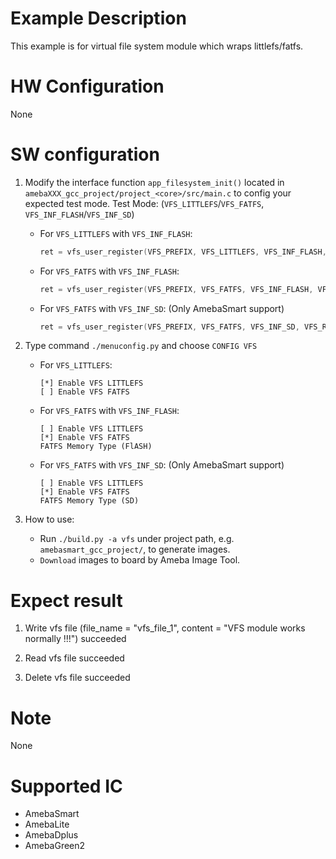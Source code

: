 # Example Description

This example is for virtual file system module which wraps littlefs/fatfs.

# HW Configuration

None

# SW configuration

1. Modify the interface function `app_filesystem_init()` located in `amebaXXX_gcc_project/project_<core>/src/main.c` to config your expected test mode.
Test Mode: (`VFS_LITTLEFS`/`VFS_FATFS`, `VFS_INF_FLASH`/`VFS_INF_SD`)
   - For `VFS_LITTLEFS` with `VFS_INF_FLASH`:
		```C
		ret = vfs_user_register(VFS_PREFIX, VFS_LITTLEFS, VFS_INF_FLASH, VFS_REGION_1, VFS_RW);
		```

   - For `VFS_FATFS` with `VFS_INF_FLASH`:
		```C
		ret = vfs_user_register(VFS_PREFIX, VFS_FATFS, VFS_INF_FLASH, VFS_REGION_1, VFS_RW);
		```

   - For `VFS_FATFS` with `VFS_INF_SD`: (Only AmebaSmart support)
		```C
		ret = vfs_user_register(VFS_PREFIX, VFS_FATFS, VFS_INF_SD, VFS_REGION_1, VFS_RW);
		```

2. Type command `./menuconfig.py` and choose `CONFIG VFS`
   - For `VFS_LITTLEFS`:
		```
		[*] Enable VFS LITTLEFS
		[ ] Enable VFS FATFS
		```

   - For `VFS_FATFS` with `VFS_INF_FLASH`:
		```
		[ ] Enable VFS LITTLEFS
		[*] Enable VFS FATFS
		FATFS Memory Type (FlASH)
		```

   - For `VFS_FATFS` with `VFS_INF_SD`: (Only AmebaSmart support)
		```
		[ ] Enable VFS LITTLEFS
		[*] Enable VFS FATFS
		FATFS Memory Type (SD)
		```

3. How to use:
   - Run `./build.py -a vfs` under project path, e.g. `amebasmart_gcc_project/`, to generate images.
   - `Download` images to board by Ameba Image Tool.

# Expect result

1. Write vfs file (file_name = "vfs_file_1", content = "VFS module works normally !!!") succeeded

2. Read vfs file succeeded

3. Delete vfs file succeeded

# Note

None

# Supported IC

- AmebaSmart
- AmebaLite
- AmebaDplus
- AmebaGreen2